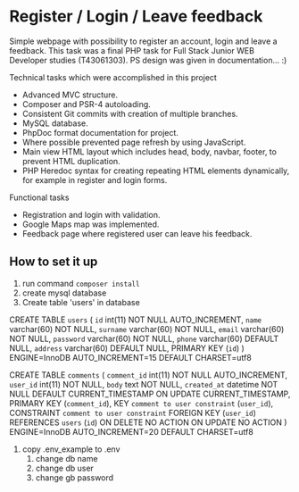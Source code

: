 # Register / Login / Leave feedback 

Simple webpage with possibility to register an account, login and leave a feedback. This task was 
a final PHP task for Full Stack Junior WEB Developer studies (T43061303). PS design was given in documentation... :)

Technical tasks which were accomplished in this project

- Advanced MVC structure.
- Composer and PSR-4 autoloading.
- Consistent Git commits with creation of multiple branches.
- MySQL database.
- PhpDoc format documentation for project.
- Where possible prevented page refresh by using JavaScript.
- Main view HTML layout which includes head, body, navbar, footer, to prevent HTML duplication.
- PHP Heredoc syntax for creating repeating HTML elements dynamically, for example in register and login forms.
  
Functional tasks

- Registration and login with validation.
- Google Maps map was implemented.
- Feedback page where registered user can leave his feedback.

## How to set it up

1. run command `composer install`
1. create mysql database
1. Create table 'users' in database

CREATE TABLE `users` (
`id` int(11) NOT NULL AUTO_INCREMENT,
`name` varchar(60) NOT NULL,
`surname` varchar(60) NOT NULL,
`email` varchar(60) NOT NULL,
`password` varchar(60) NOT NULL,
`phone` varchar(60) DEFAULT NULL,
`address` varchar(60) DEFAULT NULL,
PRIMARY KEY (`id`)
) ENGINE=InnoDB AUTO_INCREMENT=15 DEFAULT CHARSET=utf8

CREATE TABLE `comments` (
`comment_id` int(11) NOT NULL AUTO_INCREMENT,
`user_id` int(11) NOT NULL,
`body` text NOT NULL,
`created_at` datetime NOT NULL DEFAULT CURRENT_TIMESTAMP ON UPDATE CURRENT_TIMESTAMP,
PRIMARY KEY (`comment_id`),
KEY `comment to user constraint` (`user_id`),
CONSTRAINT `comment to user constraint` FOREIGN KEY (`user_id`) REFERENCES `users` (`id`) ON DELETE NO ACTION ON UPDATE NO ACTION
) ENGINE=InnoDB AUTO_INCREMENT=20 DEFAULT CHARSET=utf8

1. copy .env_example to .env
    1. change db name
    1. change db user
    1. change gb password

